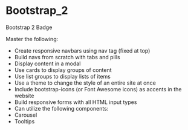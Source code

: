 # Bootstrap_2
Bootstrap 2 Badge

Master the following:
<ul>
  <li>Create responsive navbars using nav tag (fixed at top)</li>
  <li>Build navs from scratch with tabs and pills</li>
<li>Display content in a modal</li>
<li>Use cards to display groups of content</li>
<li>Use list groups to display lists of items</li>
<li>Use a theme to change the style of an entire site at once</li>
<li>Include bootstrap-icons (or Font Awesome icons) as accents in the website</li>
<li>Build responsive forms with all HTML input types</li>
<li>Can utilize the following components:</li>
<li>Carousel</li>
<li>Tooltips</li>
</ul>
